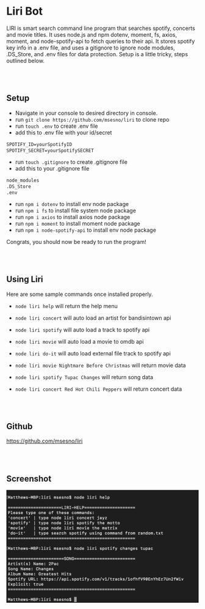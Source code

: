 # Liri Bot
LIRI is smart search command line program that searches spotify, concerts and movie titles. It uses node.js and npm dotenv, moment, fs, axios, moment, and node-spotify-api to fetch queries to their api. It stores spotify key info in a .env file, and uses a gitignore to ignore node modules, .DS_Store, and .env files for data protection. Setup is a little tricky, steps outlined below. 

<br><br>

## Setup
- Navigate in your console to desired directory in console. 
- run ```git clone https://github.com/msesno/liri``` to clone repo
- run ```touch .env``` to create .env file 
- add this to .env file with your id/secret 
```
SPOTIFY_ID=yourSpotifyID
SPOTIFY_SECRET=yourSpotifySECRET
```
- run ```touch .gitignore``` to create .gitignore file 
- add this to your .gitignore file
```
node_modules
.DS_Store
.env
``` 
- run ```npm i dotenv``` to install env node package 
- run ```npm i fs``` to install file system node package 
- run ```npm i axios``` to install axios node package 
- run ```npm i moment``` to install moment node package 
- run ```npm i node-spotify-api``` to install env node package 

Congrats, you should now be ready to run the program! 

<br><br>

## Using Liri
Here are some sample commands once installed properly. 

- ```node liri help``` will return the help menu
- ```node liri concert``` will auto load an artist for bandisintown api
- ```node liri spotify``` will auto load a track to spotify api
- ```node liri movie``` will auto load a movie to omdb api
- ```node liri do-it``` will auto load external file track to spotify api

- ```node liri movie Nightmare Before Christmas``` will return movie data
- ```node liri spotify Tupac Changes``` will return song data
- ```node liri concert Red Hot Chili Peppers``` will return concert data

<br><br>

## Github 
https://github.com/msesno/liri

<br><br>

## Screenshot
<img src="ss.png">